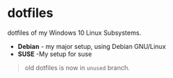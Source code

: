 # dotfiles

dotfiles of my Windows 10 Linux Subsystems.

- **Debian** - my major setup, using Debian GNU/Linux
- **SUSE** -My setup for suse

> old dotfiles is now in `unused` branch.
